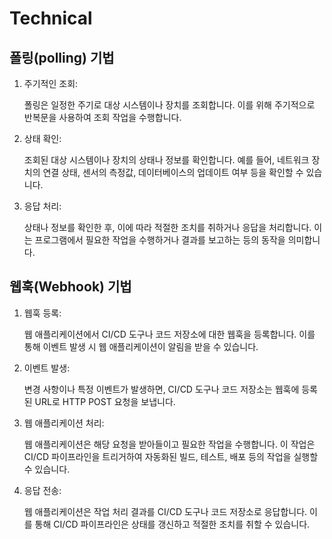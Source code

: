 # Technical

## 폴링(polling) 기법

1.  주기적인 조회:&#x20;

    폴링은 일정한 주기로 대상 시스템이나 장치를 조회합니다. 이를 위해 주기적으로 반복문을 사용하여 조회 작업을 수행합니다.
2.  상태 확인:

    조회된 대상 시스템이나 장치의 상태나 정보를 확인합니다. 예를 들어, 네트워크 장치의 연결 상태, 센서의 측정값, 데이터베이스의 업데이트 여부 등을 확인할 수 있습니다.
3.  응답 처리:&#x20;

    상태나 정보를 확인한 후, 이에 따라 적절한 조치를 취하거나 응답을 처리합니다. 이는 프로그램에서 필요한 작업을 수행하거나 결과를 보고하는 등의 동작을 의미합니다.

## 웹훅(Webhook) 기법

1.  웹훅 등록:

    웹 애플리케이션에서 CI/CD 도구나 코드 저장소에 대한 웹훅을 등록합니다. 이를 통해 이벤트 발생 시 웹 애플리케이션이 알림을 받을 수 있습니다.
2.  이벤트 발생:&#x20;

    변경 사항이나 특정 이벤트가 발생하면, CI/CD 도구나 코드 저장소는 웹훅에 등록된 URL로 HTTP POST 요청을 보냅니다.
3.  웹 애플리케이션 처리:&#x20;

    웹 애플리케이션은 해당 요청을 받아들이고 필요한 작업을 수행합니다. 이 작업은 CI/CD 파이프라인을 트리거하여 자동화된 빌드, 테스트, 배포 등의 작업을 실행할 수 있습니다.
4.  응답 전송:&#x20;

    웹 애플리케이션은 작업 처리 결과를 CI/CD 도구나 코드 저장소로 응답합니다. 이를 통해 CI/CD 파이프라인은 상태를 갱신하고 적절한 조치를 취할 수 있습니다.
